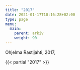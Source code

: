 ```yaml
---
title: "2017"
date: 2021-01-17T10:16:28+02:00
type: page
menu:
  main:
    parent: arkiv
    weight: 90
---
```


Ohjelma
Rastijahti, 2017, 

{{< partial "2017" >}}
